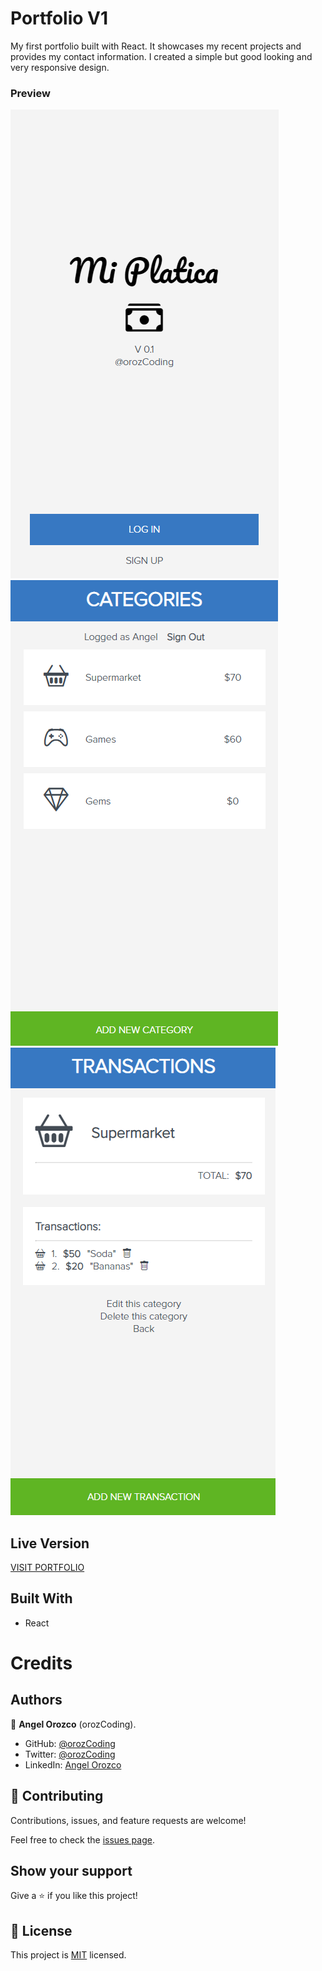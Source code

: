 # Portfolio V1

My first portfolio built with React. It showcases my recent projects and provides my contact information. I created a simple but good looking and very responsive design.

### Preview

![alt text](https://github.com/orozCoding/budget-app/blob/dev/app/assets/images/p1.png?raw=true)
![alt text](https://github.com/orozCoding/budget-app/blob/dev/app/assets/images/p2.png?raw=true)
![alt text](https://github.com/orozCoding/budget-app/blob/dev/app/assets/images/p3.png?raw=true)

## Live Version

[VISIT PORTFOLIO](https://orozcoding.dev/)

## Built With
- React

# Credits

## Authors

👤 **Angel Orozco** (orozCoding).

- GitHub: [@orozCoding](https://github.com/orozCoding)
- Twitter: [@orozCoding](https://twitter.com/orozCoding)
- LinkedIn: [Angel Orozco](https://www.linkedin.com/in/angel-orozco-652230228/)

## 🤝 Contributing

Contributions, issues, and feature requests are welcome!

Feel free to check the [issues page](../../issues/).

## Show your support

Give a ⭐️ if you like this project!

## 📝 License

This project is [MIT](./MIT.md) licensed.